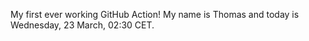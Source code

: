 My first ever working GitHub Action!
My name is Thomas and today is Wednesday, 23 March, 02:30 CET. 
